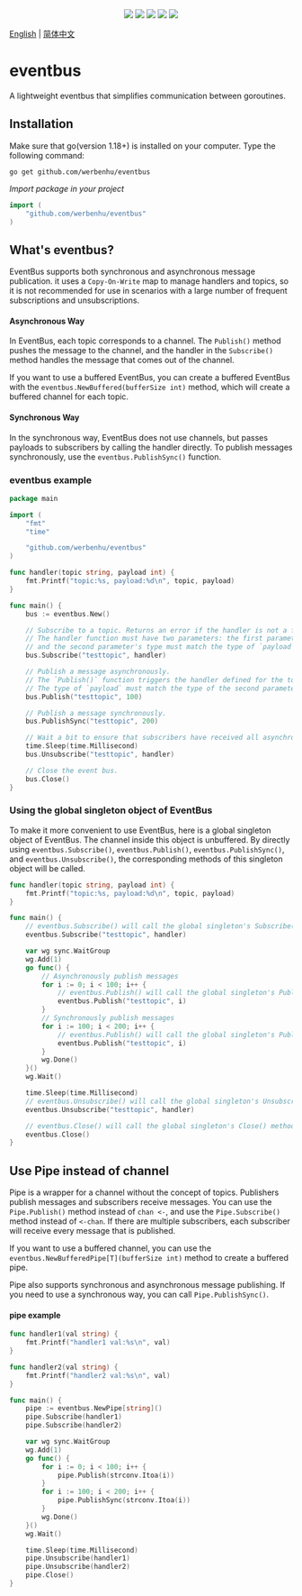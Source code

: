 <div align='center'>
<a href="https://github.com/werbenhu/eventbus/actions"><img src="https://github.com/werbenhu/eventbus/workflows/Go/badge.svg"></a>
<a href="https://goreportcard.com/report/github.com/werbenhu/eventbus"><img src="https://goreportcard.com/badge/github.com/werbenhu/eventbus"></a>
<a href="https://coveralls.io/github/werbenhu/eventbus?branch=master"><img src="https://coveralls.io/repos/github/werbenhu/eventbus/badge.svg?branch=master"></a>   
<a href="https://github.com/werbenhu/eventbus"><img src="https://img.shields.io/github/license/mashape/apistatus.svg"></a>
<a href="https://pkg.go.dev/github.com/werbenhu/eventbus"><img src="https://pkg.go.dev/badge/github.com/werbenhu/eventbus.svg"></a>
</div>

[English](README.md) | [简体中文](README-CN.md)
# eventbus
A lightweight eventbus that simplifies communication between goroutines.


## Installation

Make sure that go(version 1.18+) is installed on your computer. 
Type the following command:

`go get github.com/werbenhu/eventbus`

*Import package in your project*
```go
import (
	"github.com/werbenhu/eventbus"
)
```

## What's eventbus?

EventBus supports both synchronous and asynchronous message publication. it uses a `Copy-On-Write` map to manage handlers and topics, so it is not recommended for use in scenarios with a large number of frequent subscriptions and unsubscriptions.

#### Asynchronous Way

In EventBus, each topic corresponds to a channel. The `Publish()` method pushes the message to the channel, and the handler in the `Subscribe()` method handles the message that comes out of the channel.

If you want to use a buffered EventBus, you can create a buffered EventBus with the `eventbus.NewBuffered(bufferSize int)` method, which will create a buffered channel for each topic.

#### Synchronous Way

In the synchronous way, EventBus does not use channels, but passes payloads to subscribers by calling the handler directly. To publish messages synchronously, use the `eventbus.PublishSync()` function.

### eventbus example
```go
package main

import (
	"fmt"
	"time"

	"github.com/werbenhu/eventbus"
)

func handler(topic string, payload int) {
	fmt.Printf("topic:%s, payload:%d\n", topic, payload)
}

func main() {
	bus := eventbus.New()

	// Subscribe to a topic. Returns an error if the handler is not a function.
	// The handler function must have two parameters: the first parameter must be of type string,
	// and the second parameter's type must match the type of `payload` in the `Publish()` function.
	bus.Subscribe("testtopic", handler)

	// Publish a message asynchronously.
	// The `Publish()` function triggers the handler defined for the topic, and passes the `payload` as an argument.
	// The type of `payload` must match the type of the second parameter in the handler function defined in `Subscribe()`.
	bus.Publish("testtopic", 100)

	// Publish a message synchronously.
	bus.PublishSync("testtopic", 200)

	// Wait a bit to ensure that subscribers have received all asynchronous messages before unsubscribing.
	time.Sleep(time.Millisecond)
	bus.Unsubscribe("testtopic", handler)

	// Close the event bus.
	bus.Close()
}

```

### Using the global singleton object of EventBus
To make it more convenient to use EventBus, here is a global singleton object of EventBus. The channel inside this object is unbuffered. By directly using `eventbus.Subscribe()`, `eventbus.Publish()`, `eventbus.PublishSync()`, and `eventbus.Unsubscribe()`, the corresponding methods of this singleton object will be called.

```go
func handler(topic string, payload int) {
	fmt.Printf("topic:%s, payload:%d\n", topic, payload)
}

func main() {
	// eventbus.Subscribe() will call the global singleton's Subscribe() method
	eventbus.Subscribe("testtopic", handler)

	var wg sync.WaitGroup
	wg.Add(1)
	go func() {
		// Asynchronously publish messages
		for i := 0; i < 100; i++ {
			// eventbus.Publish() will call the global singleton's Publish() method
			eventbus.Publish("testtopic", i)
		}
		// Synchronously publish messages
		for i := 100; i < 200; i++ {
			// eventbus.Publish() will call the global singleton's Publish() method
			eventbus.Publish("testtopic", i)
		}
		wg.Done()
	}()
	wg.Wait()

	time.Sleep(time.Millisecond)
	// eventbus.Unsubscribe() will call the global singleton's Unsubscribe() method
	eventbus.Unsubscribe("testtopic", handler)

	// eventbus.Close() will call the global singleton's Close() method
	eventbus.Close()
}
```

## Use Pipe instead of channel

Pipe is a wrapper for a channel without the concept of topics. Publishers publish messages and subscribers receive messages. You can use the `Pipe.Publish()` method instead of `chan <-`, and use the `Pipe.Subscribe()` method instead of `<-chan`. If there are multiple subscribers, each subscriber will receive every message that is published.

If you want to use a buffered channel, you can use the `eventbus.NewBufferedPipe[T](bufferSize int)` method to create a buffered pipe.

Pipe also supports synchronous and asynchronous message publishing. If you need to use a synchronous way, you can call `Pipe.PublishSync()`.

#### pipe example
```go
func handler1(val string) {
	fmt.Printf("handler1 val:%s\n", val)
}

func handler2(val string) {
	fmt.Printf("handler2 val:%s\n", val)
}

func main() {
	pipe := eventbus.NewPipe[string]()
	pipe.Subscribe(handler1)
	pipe.Subscribe(handler2)

	var wg sync.WaitGroup
	wg.Add(1)
	go func() {
		for i := 0; i < 100; i++ {
			pipe.Publish(strconv.Itoa(i))
		}
		for i := 100; i < 200; i++ {
			pipe.PublishSync(strconv.Itoa(i))
		}
		wg.Done()
	}()
	wg.Wait()

	time.Sleep(time.Millisecond)
	pipe.Unsubscribe(handler1)
	pipe.Unsubscribe(handler2)
	pipe.Close()
}
```
